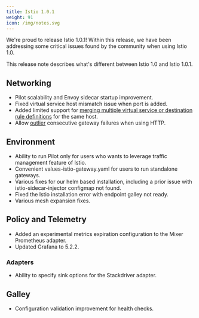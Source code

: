 ```yaml
---
title: Istio 1.0.1
weight: 91
icon: /img/notes.svg
---
```


We're proud to release Istio 1.0.1! Within this release, we have been addressing some critical issues found by the community when using Istio 1.0.

This release note describes what's different between Istio 1.0 and Istio 1.0.1.

## Networking

- Pilot scalability and Envoy sidecar startup improvement.
- Fixed virtual service host mismatch issue when port is added.
- Added limited support for [merging multiple virtual service or destination rule definitions](../../../help/ops/traffic-management/deploy-guidelines/#multiple-virtual-services-and-destination-rules-for-the-same-host) for the same host.
- Allow [outlier](https://www.envoyproxy.io/docs/envoy/latest/api-v1/cluster_manager/cluster_outlier_detection.html) consecutive gateway failures when using HTTP.

## Environment

- Ability to run Pilot only for users who wants to leverage traffic management feature of Istio.
- Convenient values-istio-gateway.yaml for users to run standalone gateways.
- Various fixes for our helm based installation, including a prior issue with istio-sidecar-injector configmap not found.
- Fixed the Istio installation error with endpoint galley not ready.
- Various mesh expansion fixes.

## Policy and Telemetry

- Added an experimental metrics expiration configuration to the Mixer Prometheus adapter.
- Updated Grafana to 5.2.2.

### Adapters

- Ability to specify sink options for the Stackdriver adapter.

## Galley

- Configuration  validation improvement for health checks.
